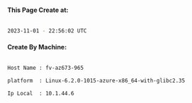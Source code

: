
   
#### This Page Create at:

```bash

2023-11-01 - 22:56:02 UTC

```

#### Create By Machine:

```bash

Host Name : fv-az673-965

platform  : Linux-6.2.0-1015-azure-x86_64-with-glibc2.35

Ip Local  : 10.1.44.6

```

